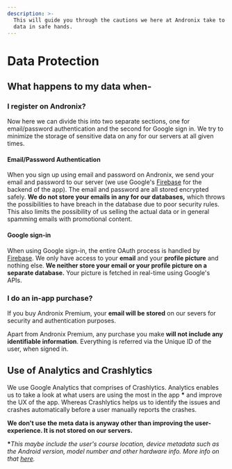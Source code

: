 ```yaml
---
description: >-
  This will guide you through the cautions we here at Andronix take to keep your
  data in safe hands.
---
```


# Data Protection

## What happens to my data when-

### I register on Andronix?

Now here we can divide this into two separate sections, one for email/password authentication and the second for Google sign in. We try to minimize the storage of sensitive data on any for our servers at all given times. 

#### Email/Password Authentication

When you sign up using email and password on Andronix, we send your email and password to our server \(we use Google's [Firebase](https://firebase.com) for the backend of the app\). The email and password are all stored encrypted safely. **We do not store your emails in any for our databases,** which throws the possibilities to have breach in the database due to poor security rules. This also limits the possibility of us selling the actual data or in general spamming emails with promotional content.

#### Google sign-in

When using Google sign-in, the entire OAuth process is handled by [Firebase](https://firebase.com). We only have access to your **email** and your **profile picture** and nothing else. **We neither store your email or your profile picture on a separate database.** Your picture is fetched in real-time using Google's APIs.

### I do an in-app purchase?

If you buy Andronix Premium, your **email will be stored** on our severs for security and authentication purposes. 

Apart from Andronix Premium, any purchase you make **will not include any identifiable information**. Everything is referred via the Unique ID of the user, when signed in.

## Use of Analytics and Crashlytics

We use Google Analytics that comprises of Crashlytics. Analytics enables us to take a look at what users are using the most in the app **\*** and improve the UX of the app. Whereas Crashlytics helps us to identify the issues and crashes automatically before a user manually reports the crashes.

**We don't use the meta data is anyway other than improving the user-experience. It is not stored on our servers.**

**\***_This maybe include the user's course location, device metadata such as the Android version, model number and other hardware info. More info on that_ [_here_](https://support.google.com/analytics/answer/6318039?hl=en)_._

### 


